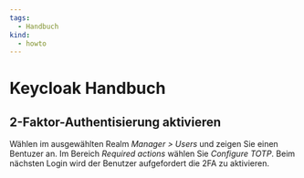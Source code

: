 ```yaml
---
tags:
  - Handbuch
kind:
  - howto
---
```

# Keycloak Handbuch

## 2-Faktor-Authentisierung aktivieren

Wählen im ausgewählten Realm *Manager > Users* und zeigen Sie einen Bentuzer an. Im Bereich *Required actions* wählen Sie *Configure TOTP*. Beim nächsten Login wird der Benutzer aufgefordert die 2FA zu aktivieren. 